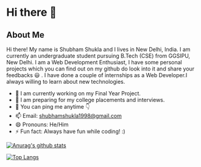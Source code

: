 # Hi there 👋

## About Me

Hi there! My name is Shubham Shukla and I lives in New Delhi, India. I am currently an undergraduate student pursuing B.Tech (CSE) from GGSIPU, New Delhi. I am a Web Development Enthusiast, I have some personal projects which you can find out on my github do look into it and share your feedbacks :smiley: . I have done a couple of internships as a Web Developer.I always willing to learn about new technologies.


- 🔭 I am currently working on my Final Year Project.
- 🌱 I am preparing for my college placements and interviews.
- 💬 You can ping me anytime :point_down:
- 📫 Email: shubhamshukla1998@gmail.com
- 😄 Pronouns: He/Him
- ⚡ Fun fact: Always have fun while coding! :)

[![Anurag's github stats](https://github-readme-stats.vercel.app/api?username=shubhamshukla1998&show_icons=true&theme=radical)](https://github.com/anuraghazra/github-readme-stats)

[![Top Langs](https://github-readme-stats.vercel.app/api/top-langs/?username=shubhamshukla1998&layout=compact&theme=radical)](https://github.com/anuraghazra/github-readme-stats)
